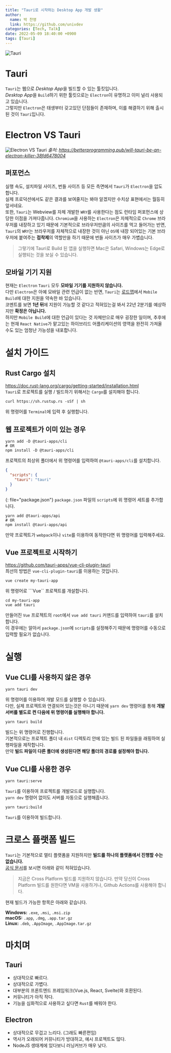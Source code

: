 ```yaml
---
title: "Tauri로 시작하는 Desktop App 개발 생활"
author:
  name: 박 찬영
  link: https://github.com/univdev
categories: [Tech, Talk]
date: 2022-05-09 18:40:00 +0900
tags: [Tauri]
---
```

![Tauri][Tauri]
# Tauri
```Tauri```는 웹으로 *Desktop App*을 빌드할 수 있는 툴킷입니다.  
*Desktop App*을 ```Build```하기 위한 툴킷으로는 ```Electron```이 유명하고 이미 널리 사용되고 있습니다.  
그렇지만 ```Electron```은 태생부터 갖고있던 단점들이 존재하며, 이를 해결하기 위해 출시 된 것이 ```Tauri```입니다.
# Electron VS Tauri
![Electron VS Tauri][Electron VS Tauri]
_출처: https://betterprogramming.pub/will-tauri-be-an-electron-killer-38fd6478004_

## 퍼포먼스
실행 속도, 설치파일 사이즈, 번들 사이즈 등 모든 측면에서 ```Tauri```가 ```Electron```을 압도합니다.  
실제 프로덕션에서도 같은 결과를 보여줄지는 봐야 알겠지만 수치상 표현에서는 월등히 앞서네요.  
또한, ```Tauri```는 Webview를 자체 개발한 ```WRY```를 사용한다는 점도 런타임 퍼포먼스에 상당한 이점을 가져다줍니다.
```Chromium```을 사용하는 ```Electron```은 자체적으로 ```Chrome``` 브라우저를 내장하고 있기 때문에 기본적으로 브라우저만큼의 사이즈를 먹고 들어가는 반면, ```Tauri```의 ```WRY```는 브라우저를 자체적으로 내장한 것이 아닌 ```OS```에 내장 되어있는 기본 브라우저에 붙여주는 **접착제**의 역할만을 하기 때문에 번들 사이즈가 매우 가볍습니다.
> 그렇기에 Tauri로 Build 된 앱을 실행하면 Mac은 Safari, Windows는 Edge로 실행되는 것을 보실 수 있습니다.

## 모바일 기기 지원
현재는 ```Electron``` ```Tauri``` 모두 **모바일 기기를 지원하지 않습니다.**  
다만 ```Electron```은 아예 모바일 관련 언급이 없는 반면, ```Tauri```는 [로드맵][Tauri Mobile Roadmap]에서 ```Mobile Build```에 대한 지원을 약속한 바 있습니다.  
코멘트를 보면 **1년 뒤**에 지원이 가능할 것 같다고 적혀있는걸 봐서 22년 2분기를 예상하지만 **확정은 아닙니다.**  
하지만 ```Mobile Build```에 대한 언급이 있다는 것 자체만으로 매우 굉장한 일이며, 추후에는 현재 ```React Native```가 맡고있는 하이브리드 어플리케이션의 영역을 완전히 가져올 수도 있는 엄청난 가능성을 내포합니다.
# 설치 가이드
## Rust Cargo 설치
https://doc.rust-lang.org/cargo/getting-started/installation.html  
```Tauri```로 프로젝트를 실행 / 빌드하기 위해서는 ```Cargo```를 설치해야 합니다.  
```
curl https://sh.rustup.rs -sSf | sh
```
위 명령어를 ```Terminal```에 입력 후 실행합니다.
## 웹 프로젝트가 이미 있는 경우
```
yarn add -D @tauri-apps/cli
# OR
npm install -D @tauri-apps/cli
```
프로젝트의 최상위 폴더에서 위 명령어를 입력하여 ```@tauri-apps/cli```를 설치합니다.
```json
{
  "scripts": {
    "tauri": "tauri"
  }
}
```
{: file="package.json"}
```package.json``` 파일의 ```scripts```에 위 명령어 세트를 추가합니다.
```
yarn add @tauri-apps/api
# OR
npm install @tauri-apps/api
```
만약 프로젝트가 ```webpack```이나 ```vite```를 이용하여 동작한다면 위 명령어를 입력해주세요.
## Vue 프로젝트로 시작하기
https://github.com/tauri-apps/vue-cli-plugin-tauri  
최선의 방법은 ```vue-cli-plugin-tauri```를 이용하는 것입니다.
```
vue create my-tauri-app
```
위 명령어로 ```Vue`` 프로젝트를 개설합니다.  
```
cd my-tauri-app
vue add tauri
```
만들어진 ```Vue``` 프로젝트의 ```root```에서 ```vue add tauri``` 커맨드를 입력하여 ```tauri```를 설치합니다.  
이 경우에는 알아서 ```package.json```에 ```scripts```를 설정해주기 때문에 명령어를 수동으로 입력할 필요가 없습니다.
# 실행
## Vue CLI를 사용하지 않은 경우
```
yarn tauri dev
```
위 명령어를 이용하여 개발 모드를 실행할 수 있습니다.  
다만, 실제 프로젝트와 연결되어 있는것은 아니기 때문에 ```yarn dev``` 명령어를 통해 **개발서버를 별도로 켠 다음에 위 명령어를 실행해야 합니다.**
```
yarn tauri build
```
빌드는 위 명령어로 진행합니다.  
기본적으로는 프로젝트 폴더 내 ```dist``` 디렉토리 안에 있는 빌드 된 파일들을 래핑하여 실행파일을 제작합니다.  
만약 **빌드 파일이 다른 폴더에 생성된다면 해당 폴더의 경로를 설정해야 합니다.**
## Vue CLI를 사용한 경우
```
yarn tauri:serve
```
```Tauri```를 이용하여 프로젝트를 개발모드로 실행합니다.  
```yarn dev``` 명령어 없이도 서버를 자동으로 실행해줍니다.
```
yarn tauri:build
```
```Tauri```를 이용하여 빌드합니다.
# 크로스 플랫폼 빌드
```Tauri```는 기본적으로 멀티 플랫폼을 지원하지만 **빌드를 하나의 플랫폼에서 진행할 수는 없습니다.**  
[공식 문서][Cross Platform build]를 보시면 아래와 같이 적혀있습니다.

> 지금은 Cross Platform 빌드를 지원하지 않습니다. 만약 당신이 Cross Platform 빌드를 원한다면 VM을 사용하거나, Github Actions를 사용해야 합니다.

현재 빌드가 가능한 항목은 아래와 같습니다.

**Windows:** ```.exe```, ```.msi```, ```.msi.zip```  
**macOS:** ```.app```, ```.dmg```, ```.app.tar.gz```  
**Linux:** ```.deb```, ```.AppImage```, ```.AppImage.tar.gz```
# 마치며
## Tauri
- 상대적으로 빠르다.
- 상대적으로 가볍다.
- 대부분의 프론트엔드 프레임워크(Vue.js, React, Svelte)와 호환된다.
- 커뮤니티가 아직 작다.
- 기능을 심화적으로 사용하고 싶다면 ```Rust```를 배워야 한다.
## Electron
- 상대적으로 무겁고 느리다. (그래도 빠른편임)
- 역사가 오래되어 커뮤니티가 방대하고, 예시 프로젝트도 많다.
- NodeJS 생태계에 있다보니 러닝커브가 매우 낮다.

[Tauri]: https://user-images.githubusercontent.com/26304279/167368736-136c44f9-4ab9-4e58-ab06-ad3a269fc30c.jpg
[Electron VS Tauri]: https://user-images.githubusercontent.com/26304279/167371457-b1138088-4c19-4f47-8555-43f46cc7419a.png
[Chrome Memory]: https://user-images.githubusercontent.com/26304279/167375424-702ec6f8-78b4-4f1c-862c-d245c4163494.png
[Tauri Mobile Roadmap]: https://github.com/tauri-apps/tauri/issues/843#issuecomment-957354045
[Cross Platform build]: https://jonaskruckenberg.github.io/tauri-docs-wip/building/building-your-application.html#cross-platform-compilation